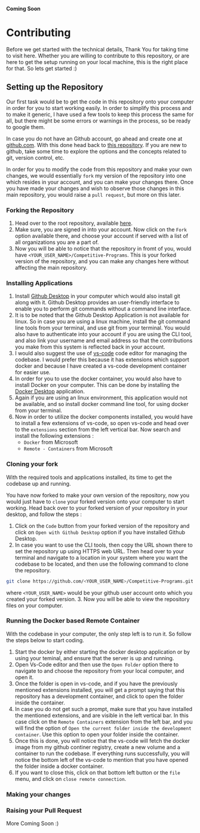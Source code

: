 **Coming Soon**
# Contributing

Before we get started with the technical details, Thank You for taking time to visit here. Whether you are willing to contribute to this repository, or are here to get the setup running on your local machine, this is the right place for that. So lets get started :)


## Setting up the Repository

Our first task would be to get the code in this repository onto your computer in order for you to start working easily. In order to simplify this process and to make it generic, I have used a few tools to keep this process the same for all, but there might be some errors or warnings in the process, so be ready to google them.

In case you do not have an Github account, go ahead and create one at [github.com](https://github.com). With this done head back to [this repository](https://github.com/aadhityasw/Competitive-Programs). If you are new to github, take some time to explore the options and the concepts related to git, version control, etc.

In order for you to modify the code from this repository and make your own changes, we would essentially `fork` my version of the repository into one which resides in your account, and you can make your changes there. Once you have made your changes and wish to observe those changes in this main repository, you would raise a `pull request`, but more on this later.


### Forking the Repository

1. Head over to the root repository, available [here](https://github.com/aadhityasw/Competitive-Programs).
2. Make sure, you are signed in into your account. Now click on the `Fork` option available there, and choose your account if served with a list of all organizations you are a part of.
3. Now you will be able to notice that the repository in fromt of you, would have `<YOUR_USER_NAME>/Competitive-Programs`. This is your forked version of the repository, and you can make any changes here without affecting the main repository.


### Installing Applications

1. Install [Github Desktop]() in your computer which would also install git along with it. Github Desktop provides an user-friendly interface to enable you to perform git commands without a command line interface.
2. It is to be noted that the Github Desktop Application is not available for linux. So in case you are using a linux machine, install the git command line tools from your terminal, and use git from your terminal. You would also have to authenticate into your account if you are using the CLI tool, and also link your username and email address so that the contributions you make from this system is reflected back in your account.
3. I would also suggest the use of [vs-code]() code editor for managing the codebase. I would prefer this because it has extensions which support docker and because I have created a vs-code development container for easier use.
4. In order for you to use the docker container, you would also have to install Docker on your computer. This can be done by installing the [Docker Desktop]() application.
5. Again if you are using an linux environment, this application would not be available, and so install docker command line tool, for using docker from your terminal.
6. Now in order to utilize the docker components installed, you would have to install a few extensions of vs-code, so open vs-code and head over to the `extensions` section from the left vertical bar. Now search and install the following extensions :
    * `Docker` from Microsoft
    * `Remote - Containers` from Microsoft


### Cloning your fork

With the required tools and applications installed, its time to get the codebase up and running.

You have now forked to make your own version of the repository, now you would just have to `clone` your forked version onto your computer to start working. Head back over to your forked version of your repository in your desktop, and follow the steps :

1. Click on the `Code` button from your forked version of the repository and click on `Open with Github Desktop` option if you have installed Github Desktop.
2. In case you want to use the CLI tools, then copy the URL shown there to set the repository up using HTTPS web URL. Then head over to your terminal and navigate to a location in your system where you want the codebase to be located, and then use the following command to clone the repository.
```bash
git clone https://github.com/<YOUR_USER_NAME>/Competitive-Programs.git
```
where `<YOUR_USER_NAME>` would be your github user account onto which you created your forked version.
3. Now you will be able to view the repository files on your computer.


### Running the Docker based Remote Container

With the codebase in your computer, the only step left is to run it. So follow the steps below to start coding.

1. Start the docker by either starting the docker desktop application or by using your teminal, and ensure that the server is up and running.
2. Open Vs-Code editor and then use the `Open Folder` option there to navigate to and choose the repository from your local computer, and open it.
3. Once the folder is open in vs-code, and if you have the previously mentioned extensions installed, you will get a prompt saying that this repository has a development container, and click to open the folder inside the container.
4. In case you do not get such a prompt, make sure that you have installed the mentioned extensions, and are visible in the left vertical bar. In this case click on the `Remote Containers` extension from the left bar, and you will find the option of `Open the current folder inside the development container`. Use this option to open your folder inside the container.
5. Once this is done, you will notice that the vs-code will fetch the docker image from my github continer registry, create a new volume and a container to run the codebase. If everything runs successfully, you will notice the bottom left of the vs-code to mention that you have opened the folder inside a docker container.
6. If you want to close this, click on that bottom left button or the `file` menu, and click on `close remote connection`.


### Making your changes



### Raising your Pull Request

More Coming Soon :)
